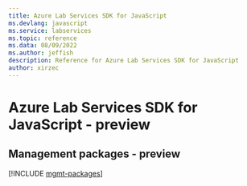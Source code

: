 ```yaml
---
title: Azure Lab Services SDK for JavaScript
ms.devlang: javascript
ms.service: labservices
ms.topic: reference
ms.data: 08/09/2022
ms.author: jeffish
description: Reference for Azure Lab Services SDK for JavaScript
author: xirzec
---
```

# Azure Lab Services SDK for JavaScript - preview

## Management packages - preview
[!INCLUDE [mgmt-packages](lab-services-mgmt-index.md)]